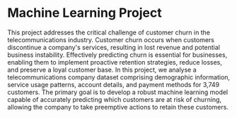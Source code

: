 # Machine Learning Project 
 
This project addresses the critical challenge of customer churn in the telecommunications industry. Customer churn occurs when customers discontinue a company's services, resulting in lost revenue and potential business instability. Effectively predicting churn is essential for businesses, enabling them to implement proactive retention strategies, reduce losses, and preserve a loyal customer base.
In this project, we analyse a telecommunications company dataset comprising demographic information, service usage patterns, account details, and payment methods for 3,749 customers. The primary goal is to develop a robust machine learning model capable of accurately predicting which customers are at risk of churning, allowing the company to take preemptive actions to retain these customers.
